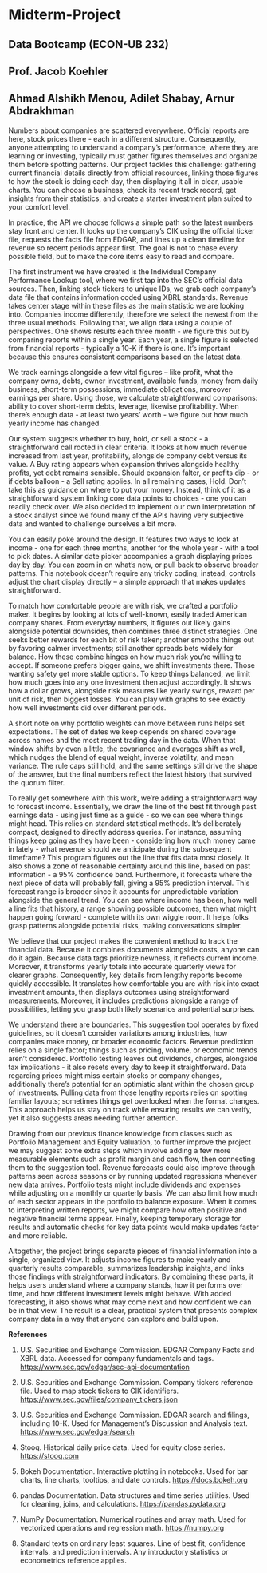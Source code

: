# Midterm-Project
## Data Bootcamp (ECON-UB 232)
## Prof. Jacob Koehler
## Ahmad Alshikh Menou, Adilet Shabay, Arnur Abdrakhman

Numbers about companies are scattered everywhere. Official reports are here, stock prices there - each in a different structure. Consequently, anyone attempting to understand a company’s performance, where they are learning or investing, typically must gather figures themselves and organize them before spotting patterns. Our project tackles this challenge: gathering current financial details directly from official resources, linking those figures to how the stock is doing each day, then displaying it all in clear, usable charts. You can choose a business, check its recent track record, get insights from their statistics, and create a starter investment plan suited to your comfort level. 

In practice, the API we choose follows a simple path so the latest numbers stay front and center. It looks up the company’s CIK using the official ticker file, requests the facts file from EDGAR, and lines up a clean timeline for revenue so recent periods appear first. The goal is not to chase every possible field, but to make the core items easy to read and compare.

The first instrument we have created is the Individual Company Performance Lookup tool, where we first tap into the SEC’s official data sources. Then, linking stock tickers to unique IDs, we grab each company’s data file that contains information coded using XBRL standards. Revenue takes center stage within these files as the main statistic we are looking into. Companies income differently, therefore we select the newest from the three usual methods. Following that, we align data using a couple of perspectives. One shows results each three month - we figure this out by comparing reports within a single year. Each year, a single figure is selected from financial reports - typically a 10-K if there is one. It’s important because this ensures consistent comparisons based on the latest data.

We track earnings alongside a few vital figures – like profit, what the company owns, debts, owner investment, available funds, money from daily business, short-term possessions, immediate obligations, moreover earnings per share. Using those, we calculate straightforward comparisons: ability to cover short-term debts, leverage, likewise profitability. When there’s enough data - at least two years’ worth - we figure out how much yearly income has changed. 

Our system suggests whether to buy, hold, or sell a stock - a straightforward call rooted in clear criteria. It looks at how much revenue increased from last year, profitability, alongside company debt versus its value. A Buy rating appears when expansion thrives alongside healthy profits, yet debt remains sensible. Should expansion falter, or profits dip - or if debts balloon - a Sell rating applies. In all remaining cases, Hold. Don’t take this as guidance on where to put your money. Instead, think of it as a straightforward system linking core data points to choices - one you can readily check over. We also decided to implement our own interpretation of a stock analyst since we found many of the APIs having very subjective data and wanted to challenge ourselves a bit more. 

You can easily poke around the design. It features two ways to look at income - one for each three months, another for the whole year - with a tool to pick dates. A similar date picker accompanies a graph displaying prices day by day. You can zoom in on what’s new, or pull back to observe broader patterns. This notebook doesn’t require any tricky coding; instead, controls adjust the chart display directly – a simple approach that makes updates straightforward.

To match how comfortable people are with risk, we crafted a portfolio maker. It begins by looking at lots of well-known, easily traded American company shares. From everyday numbers, it figures out likely gains alongside potential downsides, then combines three distinct strategies. One seeks better rewards for each bit of risk taken; another smooths things out by favoring calmer investments; still another spreads bets widely for balance. How these combine hinges on how much risk you’re willing to accept. If someone prefers bigger gains, we shift investments there. Those wanting safety get more stable options. To keep things balanced, we limit how much goes into any one investment then adjust accordingly. It shows how a dollar grows, alongside risk measures like yearly swings, reward per unit of risk, then biggest losses. You can play with graphs to see exactly how well investments did over different periods.

A short note on why portfolio weights can move between runs helps set expectations. The set of dates we keep depends on shared coverage across names and the most recent trading day in the data. When that window shifts by even a little, the covariance and averages shift as well, which nudges the blend of equal weight, inverse volatility, and mean variance. The rule caps still hold, and the same settings still drive the shape of the answer, but the final numbers reflect the latest history that survived the quorum filter.

To really get somewhere with this work, we’re adding a straightforward way to forecast income. Essentially, we draw the line of the best fit through past earnings data - using just time as a guide - so we can see where things might head. This relies on standard statistical methods. It’s deliberately compact, designed to directly address queries. For instance, assuming things keep going as they have been - considering how much money came in lately - what revenue should we anticipate during the subsequent timeframe? This program figures out the line that fits data most closely. It also shows a zone of reasonable certainty around this line, based on past information - a 95% confidence band. Furthermore, it forecasts where the next piece of data will probably fall, giving a 95% prediction interval. This forecast range is broader since it accounts for unpredictable variation alongside the general trend. You can see where income has been, how well a line fits that history, a range showing possible outcomes, then what might happen going forward - complete with its own wiggle room. It helps folks grasp patterns alongside potential risks, making conversations simpler.

We believe that our project makes the convenient method to track the financial data. Because it combines documents alongside costs, anyone can do it again. Because data tags prioritize newness, it reflects current income. Moreover, it transforms yearly totals into accurate quarterly views for clearer graphs. Consequently, key details from lengthy reports become quickly accessible. It translates how comfortable you are with risk into exact investment amounts, then displays outcomes using straightforward measurements. Moreover, it includes predictions alongside a range of possibilities, letting you grasp both likely scenarios and potential surprises.

We understand there are boundaries. This suggestion tool operates by fixed guidelines, so it doesn’t consider variations among industries, how companies make money, or broader economic factors. Revenue prediction relies on a single factor; things such as pricing, volume, or economic trends aren’t considered. Portfolio testing leaves out dividends, charges, alongside tax implications - it also resets every day to keep it straightforward. Data regarding prices might miss certain stocks or company changes, additionally there’s potential for an optimistic slant within the chosen group of investments. Pulling data from those lengthy reports relies on spotting familiar layouts; sometimes things get overlooked when the format changes. This approach helps us stay on track while ensuring results we can verify, yet it also suggests areas needing further attention.

Drawing from our previous finance knowledge from classes such as Portfolio Management and Equity Valuation, to further improve the project we may suggest some extra steps which involve adding a few more measurable elements such as profit margin and cash flow, then connecting them to the suggestion tool. Revenue forecasts could also improve through patterns seen across seasons or by running updated regressions whenever new data arrives. Portfolio tests might include dividends and expenses while adjusting on a monthly or quarterly basis. We can also limit how much of each sector appears in the portfolio to balance exposure. When it comes to interpreting written reports, we might compare how often positive and negative financial terms appear. Finally, keeping temporary storage for results and automatic checks for key data points would make updates faster and more reliable.

Altogether, the project brings separate pieces of financial information into a single, organized view. It adjusts income figures to make yearly and quarterly results comparable, summarizes leadership insights, and links those findings with straightforward indicators. By combining these parts, it helps users understand where a company stands, how it performs over time, and how different investment levels might behave. With added forecasting, it also shows what may come next and how confident we can be in that view. The result is a clear, practical system that presents complex company data in a way that anyone can explore and build upon.

**References**

1. U.S. Securities and Exchange Commission. EDGAR Company Facts and XBRL data. Accessed for company fundamentals and tags. https://www.sec.gov/edgar/sec-api-documentation

2. U.S. Securities and Exchange Commission. Company tickers reference file. Used to map stock tickers to CIK identifiers. https://www.sec.gov/files/company_tickers.json

3. U.S. Securities and Exchange Commission. EDGAR search and filings, including 10-K. Used for Management’s Discussion and Analysis text. https://www.sec.gov/edgar/search

4. Stooq. Historical daily price data. Used for equity close series. https://stooq.com

5. Bokeh Documentation. Interactive plotting in notebooks. Used for bar charts, line charts, tooltips, and date controls. https://docs.bokeh.org

6. pandas Documentation. Data structures and time series utilities. Used for cleaning, joins, and calculations. https://pandas.pydata.org

7. NumPy Documentation. Numerical routines and array math. Used for vectorized operations and regression math. https://numpy.org

8. Standard texts on ordinary least squares. Line of best fit, confidence intervals, and prediction intervals. Any introductory statistics or econometrics reference applies.
